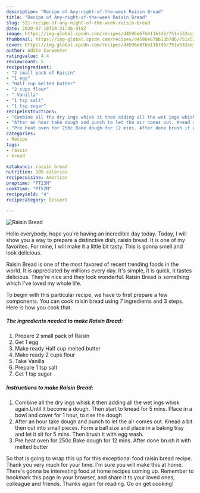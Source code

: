 ```yaml
---
description: "Recipe of Any-night-of-the-week Raisin Bread"
title: "Recipe of Any-night-of-the-week Raisin Bread"
slug: 521-recipe-of-any-night-of-the-week-raisin-bread
date: 2020-07-18T14:31:36.918Z
image: https://img-global.cpcdn.com/recipes/d4596e67bb13b7d6/751x532cq70/raisin-bread-recipe-main-photo.jpg
thumbnail: https://img-global.cpcdn.com/recipes/d4596e67bb13b7d6/751x532cq70/raisin-bread-recipe-main-photo.jpg
cover: https://img-global.cpcdn.com/recipes/d4596e67bb13b7d6/751x532cq70/raisin-bread-recipe-main-photo.jpg
author: Addie Carpenter
ratingvalue: 4.4
reviewcount: 5
recipeingredient:
- "2 small pack of Raisin"
- "1 egg"
- "Half cup melted butter"
- "2 cups flour"
- " Vanilla"
- "1 tsp salt"
- "1 tsp sugar"
recipeinstructions:
- "Combine all the dry ings whisk it then adding all the wet ings whisk again.Until it become a dough. Then start to knead for 5 mins. Place in a bowl and cover for 1 hour, to rise the dough"
- "After an hour take dough and punch to let the air comes out. Knead a bit then cut into small pieces. Form a ball size and place in a baking tray and let it sit for 5 mins. Then brush it with egg wash."
- "Pre heat oven for 250c.Bake dough for 12 mins. After done brush it with melted butter"
categories:
- Recipe
tags:
- raisin
- bread

katakunci: raisin bread 
nutrition: 105 calories
recipecuisine: American
preptime: "PT23M"
cooktime: "PT52M"
recipeyield: "4"
recipecategory: Dessert

---
```



![Raisin Bread](https://img-global.cpcdn.com/recipes/d4596e67bb13b7d6/751x532cq70/raisin-bread-recipe-main-photo.jpg)

Hello everybody, hope you're having an incredible day today. Today, I will show you a way to prepare a distinctive dish, raisin bread. It is one of my favorites. For mine, I will make it a little bit tasty. This is gonna smell and look delicious.

Raisin Bread is one of the most favored of recent trending foods in the world. It is appreciated by millions every day. It's simple, it is quick, it tastes delicious. They're nice and they look wonderful. Raisin Bread is something which I've loved my whole life.




To begin with this particular recipe, we have to first prepare a few components. You can cook raisin bread using 7 ingredients and 3 steps. Here is how you cook that.

<!--inarticleads1-->

##### The ingredients needed to make Raisin Bread:

1. Prepare 2 small pack of Raisin
1. Get 1 egg
1. Make ready Half cup melted butter
1. Make ready 2 cups flour
1. Take  Vanilla
1. Prepare 1 tsp salt
1. Get 1 tsp sugar




<!--inarticleads2-->

##### Instructions to make Raisin Bread:

1. Combine all the dry ings whisk it then adding all the wet ings whisk again.Until it become a dough. Then start to knead for 5 mins. Place in a bowl and cover for 1 hour, to rise the dough
1. After an hour take dough and punch to let the air comes out. Knead a bit then cut into small pieces. Form a ball size and place in a baking tray and let it sit for 5 mins. Then brush it with egg wash.
1. Pre heat oven for 250c.Bake dough for 12 mins. After done brush it with melted butter




So that is going to wrap this up for this exceptional food raisin bread recipe. Thank you very much for your time. I'm sure you will make this at home. There's gonna be interesting food at home recipes coming up. Remember to bookmark this page in your browser, and share it to your loved ones, colleague and friends. Thanks again for reading. Go on get cooking!
